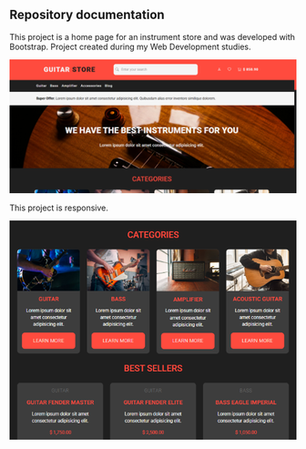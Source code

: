 ## Repository documentation

This project is a home page for an instrument store and was developed with Bootstrap. Project created during my Web Development studies.


<img src="/img/readme-1.png">

This project is responsive.


<img src="/img/readme-2.png">